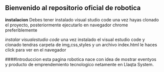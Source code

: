 ## Bienvenido al repositorio oficial de robotica
**instalacion**
Debes tener instalado visual studio code una vez hayas clonado el proyecto, posteriormente ejecutarlo en navegador chrome preferiblemente

*instalar visualestudio code*
una vez instalado el visual estudio code y clonado tendras carpeta de img,css,styles y un archivo index.html le haces click para ver en el navegador

####Introduccion
esta pagina robotica nace con idea de mostrar eventyos y producto de emprendemiento tecnologico netamente en Llaqta System.